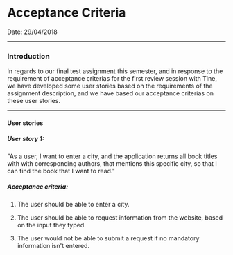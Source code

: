 # Acceptance Criteria

Date: 29/04/2018

___

### Introduction
In regards  to our final test assignment this semester, and in response to the requirement of acceptance criterias for the first review   session with Tine, we have developed some user stories based on the requirements of the assignment description, and we have based our acceptance criterias on these user stories.
___

#### User stories

#####  User story 1:
"As a user, I want to enter a city, and the application returns all book titles with with corresponding authors, that mentions this specific city, so that I can find the book that I want to read."

##### Acceptance criteria:
1) The user should be able to enter a city.

2) The user should be able to request information from the website, based on the input they typed.

3) The user would not be able to submit a request if no mandatory information isn't entered.
